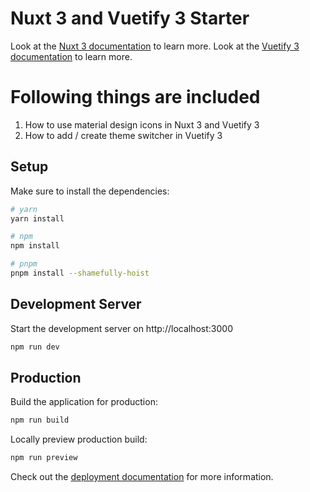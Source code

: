 # Nuxt 3 and Vuetify 3 Starter 

Look at the [Nuxt 3 documentation](https://nuxt.com/docs/getting-started/introduction) to learn more.
Look at the [Vuetify 3 documentation](https://next.vuetifyjs.com/en/getting-started/installation/) to learn more.


# Following things are included

1. How to use material design icons in Nuxt 3 and Vuetify 3
2. How to add / create theme switcher in Vuetify 3

## Setup

Make sure to install the dependencies:

```bash
# yarn
yarn install

# npm
npm install

# pnpm
pnpm install --shamefully-hoist
```

## Development Server

Start the development server on http://localhost:3000

```bash
npm run dev
```

## Production

Build the application for production:

```bash
npm run build
```

Locally preview production build:

```bash
npm run preview
```

Check out the [deployment documentation](https://nuxt.com/docs/getting-started/deployment) for more information.
